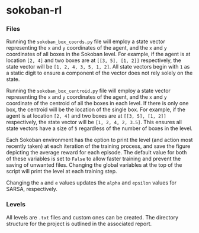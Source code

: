# sokoban-rl

### Files
Running the ```sokoban_box_coords.py``` file will employ a state vector
representing the
```x``` and ```y``` coordinates of the agent, and the ```x``` and ```y``` coordinates
of all boxes in the Sokoban level. For example, if the agent is at location
```[2, 4]``` and two boxes are at ```[[3, 5], [1, 2]]``` respectively, the state 
vector will be ```[1, 2, 4, 3, 5, 1, 2]```. All state vectors begin with ```1``` as
a static digit to ensure a component of the vector does not rely solely  on the state.

Running the ```sokoban_box_centroid.py``` file will employ a state vector
representing the
```x``` and ```y``` coordinates of the agent, and the ```x``` and ```y``` coordinate
of the centroid of all the boxes in each level. If there is only one box, the
centroid will be the location of the single box. For example, if the agent is at location
```[2, 4]``` and two boxes are at ```[[3, 5], [1, 2]]``` respectively, the state 
vector will be ```[1, 2, 4, 2, 3.5]```. This ensures all state vectors have a size 
of ```5``` regardless of the number of boxes in the level.

Each Sokoban environment has the option to print the level (and action
most recently taken) at each iteration of the training process, and save the figure depicting
the average reward for each episode.
The default value for both of these variables is set to ```False``` to allow faster training and prevent 
the saving of unwanted files. Changing the 
global variables at the top of the script will print the level at each training step.

Changing the ```a``` and ```e``` values updates the 
```alpha``` and ```epsilon``` values for SARSA, respectively.

### Levels
All levels are ```.txt``` files and custom ones can be created. The 
directory structure for the project is outlined in the associated report. 
